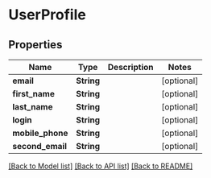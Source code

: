 # UserProfile

## Properties
Name | Type | Description | Notes
------------ | ------------- | ------------- | -------------
**email** | **String** |  | [optional] 
**first_name** | **String** |  | [optional] 
**last_name** | **String** |  | [optional] 
**login** | **String** |  | [optional] 
**mobile_phone** | **String** |  | [optional] 
**second_email** | **String** |  | [optional] 

[[Back to Model list]](../README.md#documentation-for-models) [[Back to API list]](../README.md#documentation-for-api-endpoints) [[Back to README]](../README.md)


